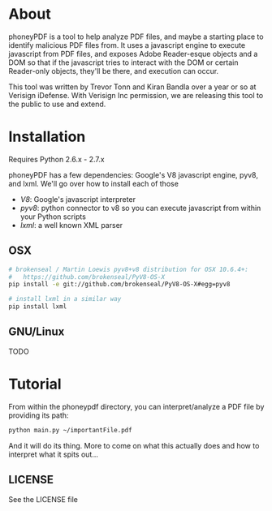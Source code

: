 About
=====

phoneyPDF is a tool to help analyze PDF files, and maybe a starting place to identify malicious PDF files from. It uses a javascript engine
to execute javascript from PDF files, and exposes Adobe Reader-esque objects and a DOM so that if the javascript tries to interact with the
DOM or certain Reader-only objects, they'll be there, and execution can occur.

This tool was written by Trevor Tonn and Kiran Bandla over a year or so at Verisign iDefense. With Verisign Inc permission, we are releasing
this tool to the public to use and extend.

Installation
============

Requires Python 2.6.x - 2.7.x

phoneyPDF has a few dependencies: Google's V8 javascript engine, pyv8, and lxml. We'll go over how to install each of those
 - *V8*: Google's javascript interpreter
 - *pyv8*: python connector to v8 so you can execute javascript from within your Python scripts
 - *lxml*: a well known XML parser

OSX
---

```bash
# brokenseal / Martin Loewis pyv8+v8 distribution for OSX 10.6.4+:
#   https://github.com/brokenseal/PyV8-OS-X
pip install -e git://github.com/brokenseal/PyV8-OS-X#egg=pyv8

# install lxml in a similar way
pip install lxml
```

GNU/Linux
---------

TODO


Tutorial
========

From within the phoneypdf directory, you can interpret/analyze a PDF file by providing its path:

```bash
python main.py ~/importantFile.pdf
```

And it will do its thing. More to come on what this actually does and how to interpret what it spits out...


## LICENSE
See the LICENSE file
